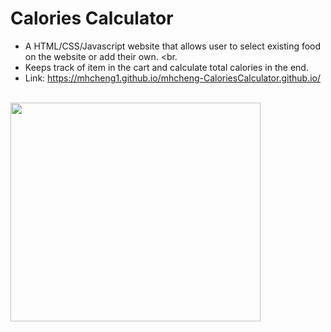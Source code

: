 # Calories Calculator

* A HTML/CSS/Javascript website that allows user to select existing food on the website or add their own. <br. 
* Keeps track of item in the cart and calculate total calories in the end.<br>
* Link: https://mhcheng1.github.io/mhcheng-CaloriesCalculator.github.io/ <br><br>

<img src="https://media.giphy.com/media/YfeleIrCaTgJdzHLN2/giphy.gif" height="350px" width="400px">
